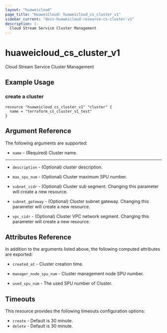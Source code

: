 ```yaml
---
layout: "huaweicloud"
page_title: "HuaweiCloud: huaweicloud_cs_cluster_v1"
sidebar_current: "docs-huaweicloud-resource-cs-cluster-v1"
description: |-
  Cloud Stream Service Cluster Management
---
```


# huaweicloud\_cs\_cluster\_v1

Cloud Stream Service Cluster Management

## Example Usage

### create a cluster

```hcl
resource "huaweicloud_cs_cluster_v1" "cluster" {
  name = "terraform_cs_cluster_v1_test"
}
```

## Argument Reference

The following arguments are supported:

* `name` -
  (Required)
  Cluster name.

- - -

* `description` -
  (Optional)
  cluster description.

* `max_spu_num` -
  (Optional)
  Cluster maximum SPU number.

* `subnet_cidr` -
  (Optional)
  Cluster sub segment.  Changing this parameter will create a new resource.

* `subnet_gateway` -
  (Optional)
  Cluster subnet gateway.  Changing this parameter will create a new resource.

* `vpc_cidr` -
  (Optional)
  Cluster VPC network segment.  Changing this parameter will create a new resource.

## Attributes Reference

In addition to the arguments listed above, the following computed attributes are exported:

* `created_at` -
  Cluster creation time.

* `manager_node_spu_num` -
  Cluster management node SPU number.

* `used_spu_num` -
  The used SPU number of Cluster.

## Timeouts

This resource provides the following timeouts configuration options:
- `create` - Default is 30 minute.
- `delete` - Default is 30 minute.
